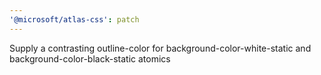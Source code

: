 ```yaml
---
'@microsoft/atlas-css': patch
---
```


Supply a contrasting outline-color for background-color-white-static and background-color-black-static atomics
